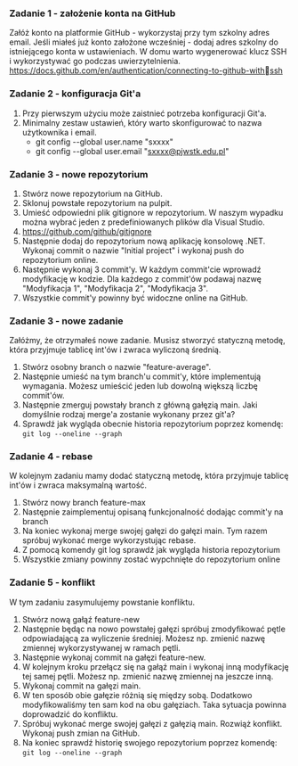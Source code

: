 ### Zadanie 1 - założenie konta na GitHub

Załóż konto na platformie GitHub - wykorzystaj przy tym szkolny adres email. Jeśli miałeś już konto założone wcześniej -
dodaj adres szkolny do istniejącego konta w ustawieniach.
W domu warto wygenerować klucz SSH i wykorzystywać go podczas uwierzytelnienia.
https://docs.github.com/en/authentication/connecting-to-github-withssh

### Zadanie 2 - konfiguracja Git'a

1. Przy pierwszym użyciu może zaistnieć potrzeba konfiguracji Git'a.
2. Minimalny zestaw ustawień, który warto skonfigurować to nazwa użytkownika i email.
    - git config --global user.name "sxxxx"
    - git config --global user.email "sxxxx@pjwstk.edu.pl"

### Zadanie 3 - nowe repozytorium

1. Stwórz nowe repozytorium na GitHub.
2. Sklonuj powstałe repozytorium na pulpit.
3. Umieść odpowiedni plik gitignore w repozytorium. W naszym wypadku można wybrać jeden z predefiniowanych plików dla
   Visual Studio.
4. https://github.com/github/gitignore
5. Następnie dodaj do repozytorium nową aplikację konsolowę .NET. Wykonaj commit o nazwie "Initial project" i wykonaj
   push do repozytorium online.
6. Następnie wykonaj 3 commit'y. W każdym commit'cie wprowadź modyfikację w kodzie. Dla każdego z commit'ów podawaj
   nazwę "Modyfikacja 1", "Modyfikacja 2", "Modyfikacja 3".
7. Wszystkie commit'y powinny być widoczne online na GitHub.

### Zadanie 3 - nowe zadanie

Załóżmy, że otrzymałeś nowe zadanie. Musisz stworzyć statyczną metodę, która przyjmuje tablicę int'ów i zwraca wyliczoną
średnią.

1. Stwórz osobny branch o nazwie "feature-average".
2. Następnie umieść na tym branch'u commit'y, które implementują wymagania. Możesz umieścić jeden lub dowolną większą
   liczbę commit'ów.
3. Następnie zmerguj powstały branch z główną gałęzią main. Jaki domyślnie rodzaj merge'a zostanie wykonany przez git'a?
4. Sprawdź jak wygląda obecnie historia repozytorium poprzez komendę: ```git log --oneline --graph```

### Zadanie 4 - rebase

W kolejnym zadaniu mamy dodać statyczną metodę, która przyjmuje tablicę int'ów i zwraca maksymalną wartość.

1. Stwórz nowy branch feature-max
2. Następnie zaimplementuj opisaną funkcjonalność dodając commit'y na branch
3. Na koniec wykonaj merge swojej gałęzi do gałęzi main. Tym razem spróbuj wykonać merge wykorzystując rebase.
4. Z pomocą komendy git log sprawdź jak wygląda historia repozytorium
5. Wszystkie zmiany powinny zostać wypchnięte do repozytorium online

### Zadanie 5 - konflikt

W tym zadaniu zasymulujemy powstanie konfliktu.

1. Stwórz nową gałąź feature-new
2. Następnie będąc na nowo powstałej gałęzi spróbuj zmodyfikować pętle odpowiadającą za wyliczenie średniej. Możesz np.
   zmienić nazwę zmiennej wykorzystywanej w ramach pętli.
3. Następnie wykonaj commit na gałęzi feature-new.
4. W kolejnym kroku przełącz się na gałąź main i wykonaj inną modyfikację tej samej pętli. Możesz np. zmienić nazwę
   zmiennej na jeszcze inną.
5. Wykonaj commit na gałęzi main.
6. W ten sposób obie gałęzie różnią się między sobą. Dodatkowo modyfikowaliśmy ten sam kod na obu gałęziach. Taka
   sytuacja powinna doprowadzić do konfliktu.
7. Spróbuj wykonać merge swojej gałęzi z gałęzią main. Rozwiąż konflikt. Wykonaj push zmian na GitHub.
8. Na koniec sprawdź historię swojego repozytorium poprzez komendę: ```git log --oneline --graph```
   
